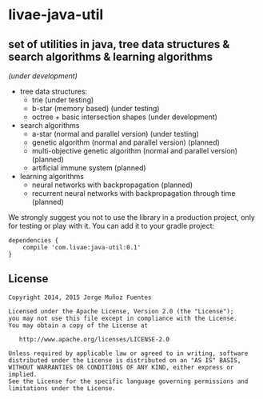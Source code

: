 # livae-java-util

## set of utilities in java, tree data structures & search algorithms & learning algorithms
*(under development)*

- tree data structures:
  - trie (under testing)
  - b-star (memory based) (under testing)
  - octree + basic intersection shapes (under development)
- search algorithms
  - a-star (normal and parallel version) (under testing)
  - genetic algorithm (normal and parallel version) (planned)
  - multi-objective genetic algorithm (normal and parallel version) (planned)
  - artificial immune system (planned)
- learning algorithms
  - neural networks with backpropagation (planned)
  - recurrent neural networks with backpropagation through time (planned)

We strongly suggest you not to use the library in a production project, only for testing or play
with it. You can add it to your gradle project:

```Gradle
dependencies {
    compile 'com.livae:java-util:0.1'
}
```

## License

    Copyright 2014, 2015 Jorge Muñoz Fuentes

    Licensed under the Apache License, Version 2.0 (the "License");
    you may not use this file except in compliance with the License.
    You may obtain a copy of the License at

       http://www.apache.org/licenses/LICENSE-2.0

    Unless required by applicable law or agreed to in writing, software
    distributed under the License is distributed on an "AS IS" BASIS,
    WITHOUT WARRANTIES OR CONDITIONS OF ANY KIND, either express or implied.
    See the License for the specific language governing permissions and
    limitations under the License.
